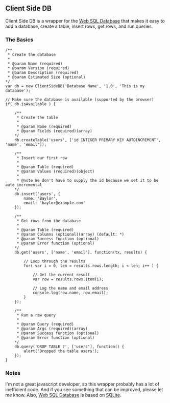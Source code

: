 ## Client Side DB
Client Side DB is a wrapper for the [Web SQL Database](http://dev.w3.org/html5/webdatabase/) that makes it easy to add a database, create a table, insert rows, get rows, and run queries.

### The Basics

	/**
	 * Create the database
	 *
	 * @param Name (required)
	 * @param Version (required)
	 * @param Description (required)
	 * @param Estimated Size (optional)
	*/
	var db = new ClientSideDB('Database Name', '1.0', 'This is my database');
	
	// Make sure the database is available (supported by the browser)
	if( db.isAvailable ) {
		
		/**
		 * Create the table
		 *
		 * @param Name (required)
		 * @param Fields (required)(array)
		*/
		db.createTable('users', ['id INTEGER PRIMARY KEY AUTOINCREMENT', 'name', 'email']);
		
		/**
		 * Insert our first row
		 *
		 * @param Table (required)
		 * @param Values (required)(object)
		 *
		 * @note We don't have to supply the id because we set it to be auto incremental
		*/
		db.insert('users', {
			name: 'Baylor',
			email: 'baylor@example.com'
		});
		
		/**
		 * Get rows from the database
		 *
		 * @param Table (required)
		 * @param Columns (optional)(array) (default: *)
		 * @param Success function (optional)
		 * @param Error function (optional)
		*/
		db.get('users', ['name', 'email'], function(tx, results) {
			
			// Loop through the results
			for( var i = 0, len = results.rows.length; i < len; i++ ) {
				
				// Get the current result
				var row = results.rows.item(i);
				
				// Log the name and email address
				console.log(row.name, row.email);
			}
		});
		
		/**
		 * Run a raw query
		 *
		 * @param Query (required)
		 * @param Args (required)(array)
		 * @param Success function (optional)
		 * @param Error function (optional)
		*/
		db.query('DROP TABLE ?', ['users'], function() {
			alert('Dropped the table users');
		});
	}
	
### Notes
I'm not a great javascript developer, so this wrapper probably has a lot of inefficient code. And if you see something that can be improved, please let me know. Also, [Web SQL Database](http://dev.w3.org/html5/webdatabase/) is based on [SQLite](http://www.sqlite.org/).